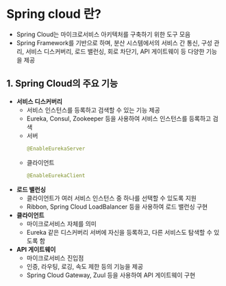 # Spring cloud 란?
- Spring Cloud는 마이크로서비스 아키텍처를 구축하기 위한 도구 모음
- Spring Framework를 기반으로 하며, 분산 시스템에서의 서비스 간 통신, 구성 관리, 서비스 디스커버리, 로드 밸런싱, 회로 차단기, API 게이트웨이 등 다양한 기능을 제공

## 1. Spring Cloud의 주요 기능
- **서비스 디스커버리**
    - 서비스 인스턴스를 등록하고 검색할 수 있는 기능 제공
    - Eureka, Consul, Zookeeper 등을 사용하여 서비스 인스턴스를 등록하고 검색
    - 서버
        ```java
        @EnableEurekaServer
        ```
    - 클라이언트
        ```java
        @EnableEurekaClient
        ```
- **로드 밸런싱**
    - 클라이언트가 여러 서비스 인스턴스 중 하나를 선택할 수 있도록 지원
    - Ribbon, Spring Cloud LoadBalancer 등을 사용하여 로드 밸런싱 구현
- **클라이언트**
    - 마이크로서비스 자체를 의미
    - Eureka 같은 디스커버리 서버에 자신을 등록하고, 다른 서비스도 탐색할 수 있도록 함
- **API 게이트웨이**
    - 마이크로서비스 진입점
    - 인증, 라우팅, 로깅, 속도 제한 등의 기능을 제공
    - Spring Cloud Gateway, Zuul 등을 사용하여 API 게이트웨이 구현